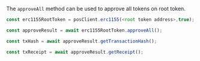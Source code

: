 The `approveAll` method can be used to approve all tokens on root token.

```js
const erc1155RootToken = posClient.erc1155(<root token address>,true);

const approveResult = await erc1155RootToken.approveAll();

const txHash = await approveResult.getTransactionHash();

const txReceipt = await approveResult.getReceipt();

```

